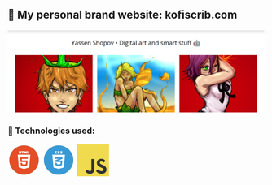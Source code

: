 ## 🧬 My personal brand website: kofiscrib.com
![Header of page](resources/images/header.png)

### 🧰 Technologies used:
![HTML5](resources/images/html.png) ![CSS3](resources/images/css.png) ![JavaScript](resources/images/js.png)
